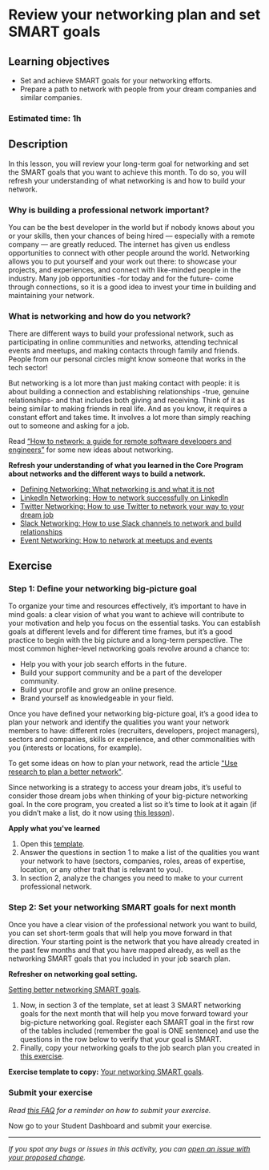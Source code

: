 # Review your networking plan and set SMART goals

## Learning objectives

- Set and achieve SMART goals for your networking efforts.
- Prepare a path to network with people from your dream companies and similar companies.

### Estimated time: 1h

## Description

In this lesson, you will review your long-term goal for networking and set the SMART goals that you want to achieve this month. To do so, you will refresh your understanding of what networking is and how to build your network.

### Why is building a professional network important?

You can be the best developer in the world but if nobody knows about you or your skills, then your chances of being hired — especially with a remote company — are greatly reduced. The internet has given us endless opportunities to connect with other people around the world. Networking allows you to put yourself and your work out there: to showcase your projects, and experiences, and connect with like-minded people in the industry. Many job opportunities -for today and for the future- come through connections, so it is a good idea to invest your time in building and maintaining your network.

### What is networking and how do you network?

There are different ways to build your professional network, such as participating in online communities and networks, attending technical events and meetups, and making contacts through family and friends. People from our personal circles might know someone that works in the tech sector!

But networking is a lot more than just making contact with people: it is about building a connection and establishing relationships -true, genuine relationships- and that includes both giving and receiving. Think of it as being similar to making friends in real life. And as you know, it requires a constant effort and takes time. It involves a lot more than simply reaching out to someone and asking for a job.

Read [“How to network: a guide for remote software developers and engineers”](https://arc.dev/developer-blog/how-to-network-as-remote-developer/) for some new ideas about networking.

**Refresh your understanding of what you learned in the Core Program about networks and the different ways to build a network.**

- [Defining Networking: What networking is and what it is not](https://github.com/matovu-farid/curriculum-professional-skills/blob/main/community/defining-networking-what-networking-is-and-what-it-is-not.md)
- [LinkedIn Networking: How to network successfully on LinkedIn](https://microverse.zendesk.com/hc/en-us/articles/360050721094-How-can-I-network-successfully-on-LinkedIn-)
- [Twitter Networking: How to use Twitter to network your way to your dream job](https://microverse.zendesk.com/hc/en-us/articles/360053070313)
- [Slack Networking: How to use Slack channels to network and build relationships](https://microverse.zendesk.com/hc/en-us/articles/360051489133)
- [Event Networking: How to network at meetups and events](https://microverse.zendesk.com/hc/en-us/articles/1500003242702)

## Exercise

### Step 1: Define your networking big-picture goal

To organize your time and resources effectively, it’s important to have in mind goals: a clear vision of what you want to achieve will contribute to your motivation and help you focus on the essential tasks. You can establish goals at different levels and for different time frames, but it’s a good practice to begin with the big picture and a long-term perspective. The most common higher-level networking goals revolve around a chance to:

- Help you with your job search efforts in the future.
- Build your support community and be a part of the developer community.
- Build your profile and grow an online presence.
- Brand yourself as knowledgeable in your field.

Once you have defined your networking big-picture goal, it’s a good idea to plan your network and identify the qualities you want your network members to have: different roles (recruiters, developers, project managers), sectors and companies, skills or experience, and other commonalities with you (interests or locations, for example).

To get some ideas on how to plan your network, read the article ["Use research to plan a better network"](https://tribemineblog.com/use-research-to-plan-a-better-network/).

Since networking is a strategy to access your dream jobs, it’s useful to consider those dream jobs when thinking of your big-picture networking goal. In the core program, you created a list so it’s time to look at it again (if you didn’t make a list, do it now using [this lesson](https://github.com/matovu-farid/curriculum-professional-skills/blob/main/job-search/define-your-dream-companies.md)).

**Apply what you've learned**

1. Open this [template](https://docs.google.com/document/d/14UexNF3aZxtbH0mY39weG7EOlJr0ZEN96mqBkOa3Ilc/edit?usp=sharing).
2. Answer the questions in section 1 to make a list of the qualities you want your network to have (sectors, companies, roles, areas of expertise, location, or any other trait that is relevant to you).
3. In section 2, analyze the changes you need to make to your current professional network.

### Step 2: Set your networking SMART goals for next month

Once you have a clear vision of the professional network you want to build, you can set short-term goals that will help you move forward in that direction. Your starting point is the network that you have already created in the past few months and that you have mapped already, as well as the networking SMART goals that you included in your job search plan.

**Refresher on networking goal setting.**

[Setting better networking SMART goals](https://github.com/matovu-farid/curriculum-professional-skills/blob/main/job-search/setting-better-smart-networking-goals.md).

1. Now, in section 3 of the template, set at least 3 SMART networking goals for the next month that will help you move forward toward your big-picture networking goal. Register each SMART goal in the first row of the tables included (remember the goal is ONE sentence) and use the questions in the row below to verify that your goal is SMART.
2. Finally, copy your networking goals to the job search plan you created in [this exercise](https://github.com/matovu-farid/curriculum-professional-skills/blob/main/job-search/update-your-job-searching-plan-and-set-SMART-goals.md).

**Exercise template to copy:** [Your networking SMART goals](https://docs.google.com/document/d/14UexNF3aZxtbH0mY39weG7EOlJr0ZEN96mqBkOa3Ilc/edit?usp=sharing).

### Submit your exercise

_Read [this FAQ](https://microverse.zendesk.com/hc/en-us/articles/360061344234) for a reminder on how to submit your exercise._

Now go to your Student Dashboard and submit your exercise.

---

_If you spot any bugs or issues in this activity, you can [open an issue with your proposed change](https://github.com/microverseinc/curriculum-transversal-skills/blob/main/git-github/articles/open_issue.md)._
